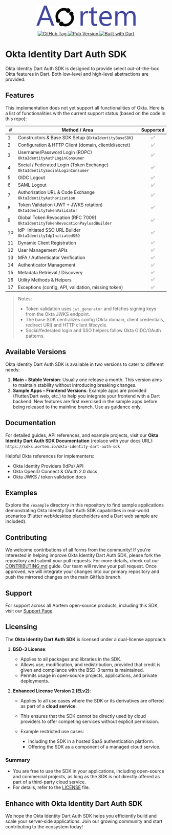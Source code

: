 <p align="center">
  <picture>
    <source media="(prefers-color-scheme: dark)" srcset="https://raw.githubusercontent.com/aortem/logos/main/Aortem-logo-small.png" />
    <img align="center" alt="Aortem Logo" src="https://raw.githubusercontent.com/aortem/logos/main/Aortem-logo-small.png" />
  </picture>
</p>

<!-- x-hide-in-docs-end -->

<p align="center" class="github-badges">
  <!-- GitHub Tag Badge -->
  <a href="https://github.com/aortem/okta-identity-dart-auth-sdk/tags">
    <img alt="GitHub Tag" src="https://img.shields.io/github/v/tag/aortem/okta-identity-dart-auth-sdk?style=for-the-badge" />
  </a>
  <!-- Dart-Specific Badges -->
  <a href="https://pub.dev/packages/okta_identity_dart_auth_sdk">
    <img alt="Pub Version" src="https://img.shields.io/pub/v/okta_identity_dart_auth_sdk.svg?style=for-the-badge" />
  </a>
  <a href="https://dart.dev/">
    <img alt="Built with Dart" src="https://img.shields.io/badge/Built%20with-Dart-blue.svg?style=for-the-badge" />
  </a>
<!-- x-hide-in-docs-start -->

# Okta Identity Dart Auth SDK

Okta Identity Dart Auth SDK is designed to provide select out-of-the-box Okta features in Dart. Both low-level and high-level abstractions are provided.

## Features

This implementation does not yet support all functionalities of Okta. Here is a list of functionalities with the current support status (based on the code in this repo):

| #  | Method / Area                                                                  | Supported |
| -- | ------------------------------------------------------------------------------ | :-------: |
| 1  | Constructors & Base SDK Setup (`OktaIdentityBaseSDK`)                          |     ✅     |
| 2  | Configuration & HTTP Client (domain, clientId/secret)                          |     ✅     |
| 3  | Username/Password Login (ROPC) `OktaIdentityAuthLoginConsumer`                 |     ✅     |
| 4  | Social / Federated Login (Token Exchange) `OktaIdentitySocialLoginConsumer`    |     ✅     |
| 5  | OIDC Logout                                                                    |     ✅     |
| 6  | SAML Logout                                                                    |     ✅     |
| 7  | Authorization URL & Code Exchange `OktaIdentityAuthorization`                  |     ✅     |
| 8  | Token Validation (JWT + JWKS rotation) `OktaIdentityTokenValidator`            |     ✅     |
| 9  | Global Token Revocation (RFC 7009) `OktaIdentityTokenRevocationPayloadBuilder` |     ✅     |
| 10 | IdP-Initiated SSO URL Builder `OktaIdentityIdpInitiatedSSO`                    |     ✅     |
| 11 | Dynamic Client Registration                                                    |     ✅     |
| 12 | User Management APIs                                                           |     ✅     |
| 13 | MFA / Authenticator Verification                                               |     ✅     |
| 14 | Authenticator Management                                                       |     ✅     |
| 15 | Metadata Retrieval / Discovery                                                 |     ✅     |
| 16 | Utility Methods & Helpers                                                      |     ✅     |
| 17 | Exceptions (config, API, validation, missing token)                            |     ✅     |

> Notes:
>
> * Token validation uses `jwt_generator` and fetches signing keys from the Okta JWKS endpoint.
> * The base SDK centralizes config (Okta domain, client credentials, redirect URI) and HTTP client lifecycle.
> * Social/federated login and SSO helpers follow Okta OIDC/OAuth patterns.

## Available Versions

Okta Identity Dart Auth SDK is available in two versions to cater to different needs:

1. **Main – Stable Version**: Usually one release a month. This version aims to maintain stability without introducing breaking changes.
2. **Sample Apps – Frontend Versions**: Example apps are provided (Flutter/Dart web, etc.) to help you integrate your frontend with a Dart backend. New features are first exercised in the sample apps before being released to the mainline branch. Use as guidance only.

## Documentation

For detailed guides, API references, and example projects, visit our **Okta Identity Dart Auth SDK Documentation** (replace with your docs URL):
`https://sdks.aortem.io/okta-identity-dart-auth-sdk`

Helpful Okta references for implementers:

* Okta Identity Providers (IdPs) API
* Okta OpenID Connect & OAuth 2.0 docs
* Okta JWKS / token validation docs

## Examples

Explore the `/example` directory in this repository to find sample applications demonstrating Okta Identity Dart Auth SDK capabilities in real-world scenarios (Flutter web/desktop placeholders and a Dart web sample are included).

## Contributing

We welcome contributions of all forms from the community! If you're interested in helping improve Okta Identity Dart Auth SDK, please fork the repository and submit your pull requests. For more details, check out our [CONTRIBUTING.md](CONTRIBUTING.md) guide. Our team will review your pull request. Once approved, we will integrate your changes into our primary repository and push the mirrored changes on the main GitHub branch.

## Support

For support across all Aortem open-source products, including this SDK, visit our [Support Page](https://aortem.io/support).

## Licensing

The **Okta Identity Dart Auth SDK** is licensed under a dual-license approach:

1. **BSD-3 License**:

   * Applies to all packages and libraries in the SDK.
   * Allows use, modification, and redistribution, provided that credit is given and compliance with the BSD-3 terms is maintained.
   * Permits usage in open-source projects, applications, and private deployments.

2. **Enhanced License Version 2 (ELv2)**:

   * Applies to all use cases where the SDK or its derivatives are offered as part of a **cloud service**.
   * This ensures that the SDK cannot be directly used by cloud providers to offer competing services without explicit permission.
   * Example restricted use cases:

     * Including the SDK in a hosted SaaS authentication platform.
     * Offering the SDK as a component of a managed cloud service.

### **Summary**

* You are free to use the SDK in your applications, including open-source and commercial projects, as long as the SDK is not directly offered as part of a third-party cloud service.
* For details, refer to the [LICENSE](LICENSE.md) file.

## Enhance with Okta Identity Dart Auth SDK

We hope the Okta Identity Dart Auth SDK helps you efficiently build and scale your server-side applications. Join our growing community and start contributing to the ecosystem today!
